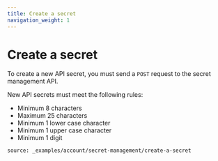 ```yaml
---
title: Create a secret
navigation_weight: 1
---
```


# Create a secret

To create a new API secret, you must send a `POST` request to the secret management API.

New API secrets must meet the following rules:

* Minimum 8 characters
* Maximum 25 characters
* Minimum 1 lower case character
* Minimum 1 upper case character
* Minimum 1 digit

```code_snippets
source: _examples/account/secret-management/create-a-secret
```
